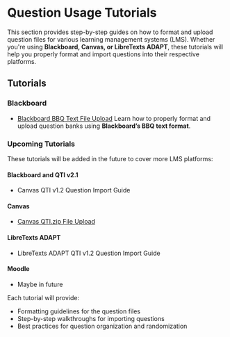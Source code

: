 # **Question Usage Tutorials**

This section provides step-by-step guides on how to format and upload question files for various learning management systems (LMS). Whether you're using **Blackboard, Canvas, or LibreTexts ADAPT**, these tutorials will help you properly format and import questions into their respective platforms.

## **Tutorials**

### **Blackboard**
- [Blackboard BBQ Text File Upload](bbq_tutorial.md)
  Learn how to properly format and upload question banks using **Blackboard’s BBQ text format**.

### **Upcoming Tutorials**
These tutorials will be added in the future to cover more LMS platforms:

#### **Blackboard and QTI v2.1**
- Canvas QTI v1.2 Question Import Guide

#### **Canvas**
- [Canvas QTI.zip File Upload](canvas_tutorial.md) 

#### **LibreTexts ADAPT**
- LibreTexts ADAPT QTI v1.2 Question Import Guide

#### **Moodle**
- Maybe in future

Each tutorial will provide:
* Formatting guidelines for the question files
* Step-by-step walkthroughs for importing questions
* Best practices for question organization and randomization
